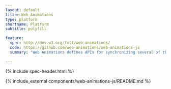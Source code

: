 ```yaml
---
layout: default
title: Web Animations
type: platform
shortname: Platform
subtitle: polyfill

feature:
  spec: http://dev.w3.org/fxtf/web-animations/
  code: https://github.com/web-animations/web-animations-js
  summary: "Web Animations defines APIs for synchronizing several of the web's animation models with complex, scriptable animations."

---
```


<!-- TODO(ericbidelman): remove when Toolkit builds in Web Animations. -->
<!-- <script src="/toolkit/platform/web-animations-js/web-animations.js"></script> -->

{% include spec-header.html %}

{% include_external components/web-animations-js/README.md %}
